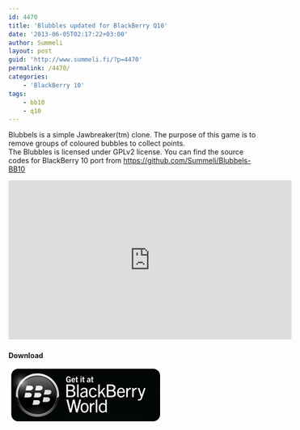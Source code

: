 ```yaml
---
id: 4470
title: 'Blubbles updated for BlackBerry Q10'
date: '2013-06-05T02:17:22+03:00'
author: Summeli
layout: post
guid: 'http://www.summeli.fi/?p=4470'
permalink: /4470/
categories:
    - 'BlackBerry 10'
tags:
    - bb10
    - q10
---
```


Blubbels is a simple Jawbreaker(tm) clone. The purpose of this game is to remove groups of coloured bubbles to collect points.  
The Blubbles is licensed under GPLv2 license. You can find the source codes for BlackBerry 10 port from <https://github.com/Summeli/Blubbels-BB10>  

<iframe allowfullscreen="" frameborder="0" height="315" loading="lazy" src="https://www.youtube.com/embed/fUrYSc_FSac" width="560"></iframe>

#### Download

![](/wp-content/uploads/2013/02/BB-World_Get-It_BLK-Box-300x104.png)